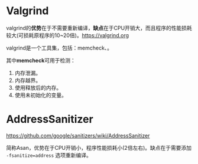 # Valgrind

valgrind的**优势**在于不需要重新编译，**缺点**在于CPU开销大，而且程序的性能损耗较大(可损耗原程序的10~20倍)。https://valgrind.org

valgrind是一个工具集，包括：memcheck、。

其中**memcheck**可用于检测：

1. 内存泄漏。
2. 内存越界。
3. 使用释放后的内存。
4. 使用未初始化的变量。



# AddressSanitizer

https://github.com/google/sanitizers/wiki/AddressSanitizer

简称Asan，优势在于CPU开销小，程序性能损耗小(2倍左右)。缺点在于需要添加 `-fsanitize=address` 选项重新编译。



